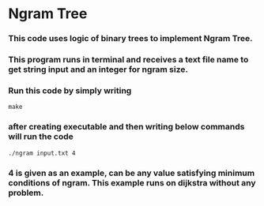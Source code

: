 # Ngram Tree
### This code uses logic of binary trees to implement Ngram Tree. 

### This program runs in terminal and receives a text file name to get string input and an integer for ngram size. 

### Run this code by simply writing

```
make
```

### after creating executable and then writing below commands will run the code

```
./ngram input.txt 4
```

### 4 is given as an example, can be any value satisfying minimum conditions of ngram. This example runs on dijkstra without any problem.
